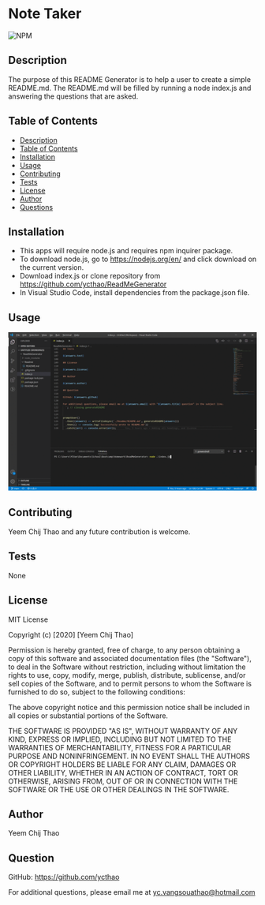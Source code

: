 # Note Taker

![NPM](https://img.shields.io/npm/l/inquirer)

## Description 

The purpose of this README Generator is to help a user to create a simple README.md.  The README.md will be filled by running a node index.js and answering the questions that are asked.

## Table of Contents 

- [Description](#Description)
- [Table of Contents](#Table-of-Contents)
- [Installation](#Installation)
- [Usage](#Usage)
- [Contributing](#Contributing)
- [Tests](#Tests)
- [License](#License)
- [Author](#Author)
- [Questions](#Question)

## Installation 

- This apps will require node.js and requires npm inquirer package.
- To download node.js, go to https://nodejs.org/en/ and click download on the current version.
- Download index.js or clone repository from https://github.com/ycthao/ReadMeGenerator
- In Visual Studio Code, install dependencies from the package.json file.

## Usage 

![image](https://github.com/ycthao/ReadMeGenerator/blob/main/Images/readmegeneratorgif.gif?raw=true)

## Contributing 

Yeem Chij Thao and any future contribution is welcome.

## Tests 

None

## License 

MIT License

Copyright (c) [2020] [Yeem Chij Thao]

Permission is hereby granted, free of charge, to any person obtaining a copy
of this software and associated documentation files (the "Software"), to deal
in the Software without restriction, including without limitation the rights
to use, copy, modify, merge, publish, distribute, sublicense, and/or sell
copies of the Software, and to permit persons to whom the Software is
furnished to do so, subject to the following conditions:

The above copyright notice and this permission notice shall be included in all
copies or substantial portions of the Software.

THE SOFTWARE IS PROVIDED "AS IS", WITHOUT WARRANTY OF ANY KIND, EXPRESS OR
IMPLIED, INCLUDING BUT NOT LIMITED TO THE WARRANTIES OF MERCHANTABILITY,
FITNESS FOR A PARTICULAR PURPOSE AND NONINFRINGEMENT. IN NO EVENT SHALL THE
AUTHORS OR COPYRIGHT HOLDERS BE LIABLE FOR ANY CLAIM, DAMAGES OR OTHER
LIABILITY, WHETHER IN AN ACTION OF CONTRACT, TORT OR OTHERWISE, ARISING FROM,
OUT OF OR IN CONNECTION WITH THE SOFTWARE OR THE USE OR OTHER DEALINGS IN THE
SOFTWARE.

## Author 

Yeem Chij Thao

## Question 

GitHub: https://github.com/ycthao

For additional questions, please email me at yc.vangsouathao@hotmail.com
  